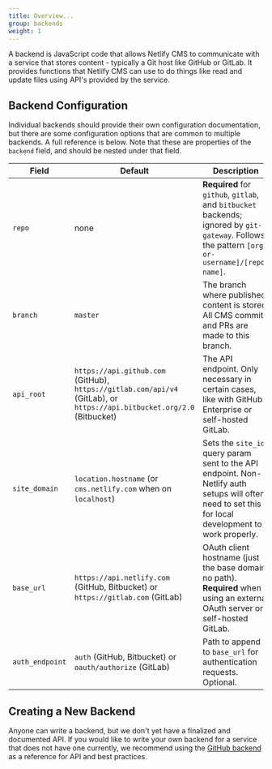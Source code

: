 ```yaml
---
title: Overview...
group: backends
weight: 1
---
```


A backend is JavaScript code that allows Netlify CMS to communicate with a service that stores content - typically a Git host like GitHub or GitLab. It provides functions that Netlify CMS can use to do things like read and update files using API's provided by the service.

## Backend Configuration

Individual backends should provide their own configuration documentation, but there are some configuration options that are common to multiple backends. A full reference is below. Note that these are properties of the `backend` field, and should be nested under that field.

| Field           | Default                                                        | Description                                                                                                                                          |
| --------------- | -------------------------------------------------------------- | ---------------------------------------------------------------------------------------------------------------------------------------------------- |
| `repo`          | none                                                           | **Required** for `github`, `gitlab`, and `bitbucket` backends; ignored by `git-gateway`. Follows the pattern `[org-or-username]/[repo-name]`.                                    |
| `branch`        | `master`                                                       | The branch where published content is stored. All CMS commits and PRs are made to this branch.                                                       |
| `api_root`      | `https://api.github.com` (GitHub), `https://gitlab.com/api/v4` (GitLab), or `https://api.bitbucket.org/2.0` (Bitbucket)  | The API endpoint. Only necessary in certain cases, like with GitHub Enterprise or self-hosted GitLab.                                                                      |
| `site_domain`   | `location.hostname` (or `cms.netlify.com` when on `localhost`) | Sets the `site_id` query param sent to the API endpoint. Non-Netlify auth setups will often need to set this for local development to work properly. |
| `base_url`      | `https://api.netlify.com` (GitHub, Bitbucket) or `https://gitlab.com` (GitLab)                                     | OAuth client hostname (just the base domain, no path). **Required** when using an external OAuth server or self-hosted GitLab.                               |
| `auth_endpoint` | `auth` (GitHub, Bitbucket) or `oauth/authorize` (GitLab)                  | Path to append to `base_url` for authentication requests. Optional.                                                                                  |

## Creating a New Backend

Anyone can write a backend, but we don't yet have a finalized and documented API. If you would like to write your own backend for a service that does not have one currently, we recommend using the [GitHub backend](https://github.com/netlify/netlify-cms/tree/master/packages/netlify-cms-backend-github) as a reference for API and best practices.
